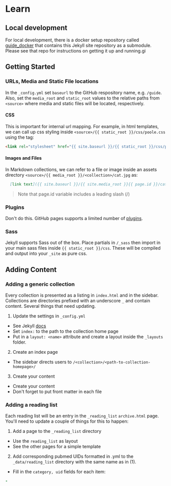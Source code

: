 # Learn

## Local development
For local development, there is a docker setup repository called   [guide_docker](https://github.com/jvwong/guide_Docker) that contains this Jekyll site repository as a submodule. Please see that repo for instructions on getting it up and running.gi    

## Getting Started

### URLs, Media and Static File locations
In the `_config.yml` set `baseurl` to the GitHub respository  name, e.g. `/guide`. Also, set the `media_root` and `static_root` values to the relative paths from `<source>` where media and static files will be located, respectively.

#### CSS  
This is important for internal url mapping. For example, in html templates, we can call up css styling inside `<source>/{{ static_root }}/css/poole.css` using the tag:

``` html
<link rel="stylesheet" href="{{ site.baseurl }}/{{ static_root }}/css/poole.css">
```

#### Images and Files  
In Markdown collections, we can refer to a file or image inside an assets directory  `<source>/{{ media_root }}/<collection>/cat.jpg` as:

``` markdown
  [link text]({{ site.baseurl }}/{{ site.media_root }}{{ page.id }}/cat.jpg)
```
> Note that page.id variable includes a leading slash (/)

### Plugins
Don't do this. GitHub pages supports a limited number of [plugins](https://jekyllrb.com/docs/plugins/).

### Sass
Jekyll supports Sass out of the box. Place partials in `/_sass` then import in your main sass files inside `{{ static_root }}/css`. These will be compiled and output into your `_site` as pure css.


## Adding Content  

### Adding a generic collection
Every collection is presented as a listing in `index.html` and in the sidebar. Collections are directories prefixed with an underscore `_`  and contain content. Several things that need updating.

1. Update the settings in `_config.yml`
  * See Jekyll [docs](https://jekyllrb.com/docs/collections/)
  * Set `index:` to the path to the collection home page
  * Put in a `layout: <name>` attribute and create a layout inside the `_layouts` folder.

2. Create an index page
  * The sidebar directs users to `/<collection>/<path-to-collection-homepage>/`  

3. Create your content
  * Create your content
  * Don't forget to put front matter in each file

### Adding a reading list
Each reading list will be an entry in the `_reading_list` `archive.html` page.  You'll need to update a couple of things for this to happen:

1. Add a page to the `_reading_list` directory
  * Use the `reading_list` as layout
  * See the other pages for a simple template
2. Add corresponding pubmed UIDs formatted in .yml to the `_data/reading_list` directory with the same name as in (1).
  * Fill in the `category, uid` fields for each item:
```yml
-
```  
